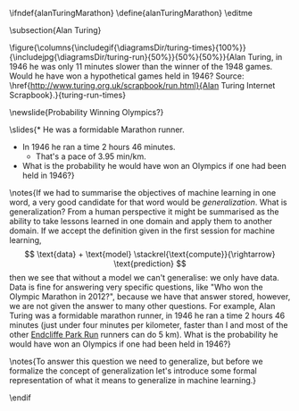 \ifndef{alanTuringMarathon}
\define{alanTuringMarathon}
\editme

\subsection{Alan Turing}

\figure{\columns{\includegif{\diagramsDir/turing-times}{100%}}{\includejpg{\diagramsDir/turing-run}{50%}}{50%}{50%}}{Alan Turing, in 1946 he was only 11 minutes slower than the winner of the 1948 games. Would he have won a hypothetical games held in 1946? Source: \href{http://www.turing.org.uk/scrapbook/run.html}{Alan Turing Internet Scrapbook}.}{turing-run-times}

\newslide{Probability Winning Olympics?}

\slides{* He was a formidable Marathon runner. 
* In 1946 he ran a time 2 hours 46 minutes.
    * That's a pace of 3.95 min/km.
* What is the probability he would have won an Olympics if one had been held in 1946?}

\notes{If we had to summarise the objectives of machine learning in one word, a very good candidate for that word would be *generalization*. What is generalization? From a human perspective it might be summarised as the ability to take lessons learned in one domain and apply them to another domain. If we accept the definition given in the first session for machine learning, 
$$
\text{data} + \text{model} \stackrel{\text{compute}}{\rightarrow} \text{prediction}
$$
then we see that without a model we can't generalise: we only have data. Data is fine for answering very specific questions, like "Who won the Olympic Marathon in 2012?", because we have that answer stored, however, we are not given the answer to many other questions. For example, Alan Turing was a formidable marathon runner, in 1946 he ran a time 2 hours 46 minutes (just under four minutes per kilometer, faster than I and most of the other [Endcliffe Park Run](http://www.parkrun.org.uk/sheffieldhallam/) runners can do 5 km). What is the probability he would have won an Olympics if one had been held in 1946?}

\notes{To answer this question we need to generalize, but before we formalize the concept of generalization let's introduce some formal representation of what it means to generalize in machine learning.}

\endif
